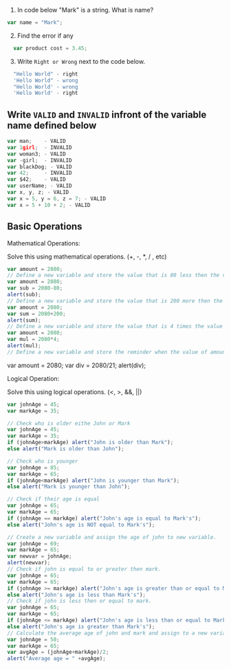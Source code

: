1. In code below "Mark" is a string.  What is name?
```js
var name = "Mark";
```
<!-- name is variable -->

2. Find the error if any
```js
  var product cost = 3.45;
```
<!-- var can have only one word i.e without spaces  -->

3. Write `Right or Wrong` next to the code below.

```js
  "Hello World" - right
  'Hello World" - wrong
  "Hello World' - wrong
  'Hello World' - right
```


## Write `VALID` and `INVALID` infront of the variable name defined below
```js
var man;    - VALID
var 1girl;  - INVALID
var woman3; - VALID
var -girl;  - INVALID
var blackDog; - VALID
var 42;     - INVALID
var $42;    - VALID
var userName; - VALID
var x, y, z; - VALID
var x = 5, y = 6, z = 7; - VALID
var x = 5 + 10 + 2; - VALID
```

## Basic Operations

Mathematical Operations:

Solve this using mathematical operations. (+, -, *, / , etc)

```js
var amount = 2080;
// Define a new variable and store the value that is 80 less then the value of amount.
var amount = 2080;
var sub = 2080-80;
alert(sub);
// Define a new variable and store the value that is 200 more then the value of amount.
var amount = 2080;
var sum = 2080+200;
alert(sum);
// Define a new variable and store the value that is 4 times the value of amount.
var amount = 2080;
var mul = 2080*4;
alert(mul);
// Define a new variable and store the reminder when the value of amount is  divided by 21.
```
var amount = 2080;
var div = 2080/21;
alert(div);



Logical Operation:

Solve this using logical operations. (<, >, &&, ||)

```js
var johnAge = 45;
var markAge = 35;

// Check who is older eithe John or Mark
var johnAge = 45;
var markAge = 35;
if (johnAge>markAge) alert("John is older than Mark");
else alert("Mark is older than John");

// Check who is younger
var johnAge = 85;
var markAge = 65;
if (johnAge<markAge) alert("John is younger than Mark");
else alert("Mark is younger than John");

// Check if their age is equal
var johnAge = 65;
var markAge = 65;
if (johnAge == markAge) alert("John's age is equal to Mark's");
else alert("John's age is NOT equal to Mark's");

// Create a new variable and assign the age of john to new variable.
var johnAge = 69;
var markAge = 65;
var newvar = johnAge;
alert(newvar);
// Check if john is equal to or greater then mark.
var johnAge = 65;
var markAge = 65;
if (johnAge >= markAge) alert("John's age is greater than or equal to Mark's");
else alert("John's age is less than Mark's");
// Check if john is less then or equal to mark.
var johnAge = 65;
var markAge = 65;
if (johnAge <= markAge) alert("John's age is less than or equal to Mark's");
else alert("John's age is greater than Mark's");
// Calculate the average age of john and mark and assign to a new variable.
var johnAge = 50;
var markAge = 65;
var avgAge = (johnAge+markAge)/2;
alert("Average age = " +avgAge);
```
